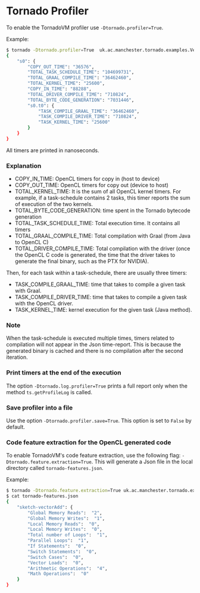 # Tornado Profiler

To enable the TornadoVM profiler use `-Dtornado.profiler=True`.


Example:

```bash
$ tornado -Dtornado.profiler=True  uk.ac.manchester.tornado.examples.VectorAddInt 100000
{
    "s0": {
        "COPY_OUT_TIME": "36576",
        "TOTAL_TASK_SCHEDULE_TIME": "104699731",
        "TOTAL_GRAAL_COMPILE_TIME": "36462460",
        "TOTAL_KERNEL_TIME": "25600",
        "COPY_IN_TIME": "88288",
        "TOTAL_DRIVER_COMPILE_TIME": "710824",
        "TOTAL_BYTE_CODE_GENERATION": "7031446",
        "s0.t0": {
            "TASK_COMPILE_GRAAL_TIME": "36462460",
            "TASK_COMPILE_DRIVER_TIME": "710824",
            "TASK_KERNEL_TIME": "25600"
        }
    }
}
```

All timers are printed in nanoseconds. 



### Explanation

* COPY_IN_TIME: OpenCL timers for copy in (host to device)
* COPY_OUT_TIME: OpenCL timers for copy out (device to host)
* TOTAL_KERNEL_TIME: It is the sum of all OpenCL kernel timers. For example, if a task-schedule contains 2 tasks, this timer reports the sum of execution of the two kernels.
* TOTAL_BYTE_CODE_GENERATION: time spent in the Tornado bytecode generation
* TOTAL_TASK_SCHEDULE_TIME: Total execution time. It contains all timers
* TOTAL_GRAAL_COMPILE_TIME: Total compilation with Graal (from Java to OpenCL C)
* TOTAL_DRIVER_COMPILE_TIME: Total compilation with the driver (once the OpenCL C code is generated, the time that the driver takes to generate the final binary, such as the PTX for NVIDIA).


Then, for each task within a task-schedule, there are usually three timers:

* TASK_COMPILE_GRAAL_TIME: time that takes to compile a given task with Graal.
* TASK_COMPILE_DRIVER_TIME: time that takes to compile a given task with the OpenCL driver.
* TASK_KERNEL_TIME: kernel execution for the given task (Java method).



### Note

When the task-schedule is executed multiple times, timers related to compilation will not appear in the Json time-report. This is because the generated binary is cached and there is no compilation after the second iteration. 



### Print timers at the end of the execution

The option `-Dtornado.log.profiler=True` prints a full report only when the method `ts.getProfileLog` is called.


### Save profiler into a file

Use the option `-Dtornado.profiler.save=True`.  This option is set to `False` by default.


### Code feature extraction for the OpenCL generated code

To enable TornadoVM's code feature extraction, use the following flag: `-Dtornado.feature.extraction=True`. This will generate a Json file in the local directory called `tornado-features.json`.


Example:


```bash
$ tornado -Dtornado.feature.extraction=True uk.ac.manchester.tornado.examples.VectorAddInt 4096
$ cat tornado-features.json 
{
    "sketch-vectorAdd": { 
        "Global Memory Reads":  "2",
        "Global Memory Writes":  "1",
        "Local Memory Reads":  "0",
        "Local Memory Writes":  "0",
        "Total number of Loops":  "1",
        "Parallel Loops":  "1",
        "If Statements":  "0",
        "Switch Statements":  "0",
        "Switch Cases":  "0",
        "Vector Loads":  "0",
        "Arithmetic Operations":  "4",
        "Math Operations":  "0"
    }
}
```